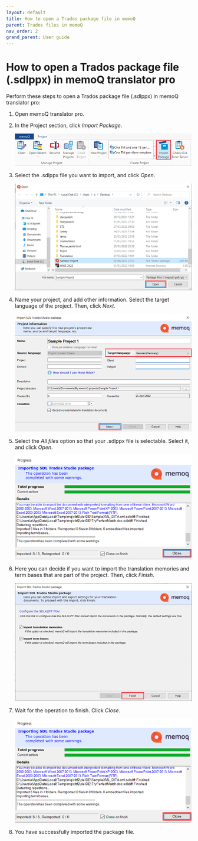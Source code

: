 ```yaml
---
layout: default
title: How to open a Trados package file in memoQ
parent: Trados files in memoQ
nav_order: 2
grand_parent: User guide
---
```


# How to open a Trados package file (.sdlppx) in memoQ translator pro

Perform these steps to open a Trados package file (.sdlppx) in memoQ translator pro:

1.	Open memoQ translator pro.

2.	In the Project section, click *Import Package*.

    ![](../../../assets/images/Picture51.png)

3.	Select the .sdlppx file you want to import, and click *Open*.

    ![](../../../assets/images/Picture52.png)

1. 	Name your project, and add other information. Select the target language of the project. Then, click *Next*.

    ![](../../../assets/images/Picture53.png)

5.	Select the *All files* option so that your .sdlppx file is selectable. Select it, and click *Open*.

    ![](../../../assets/images/Picture54.png)

6.	Here you can decide if you want to import the translation memories and term bases that are part of the project. Then, click *Finish*.

    ![](../../../assets/images/Picture8.png)

7.	Wait for the operation to finish. Click *Close*.

    ![](../../../assets/images/Picture54.png)

8.  You have successfully imported the package file.